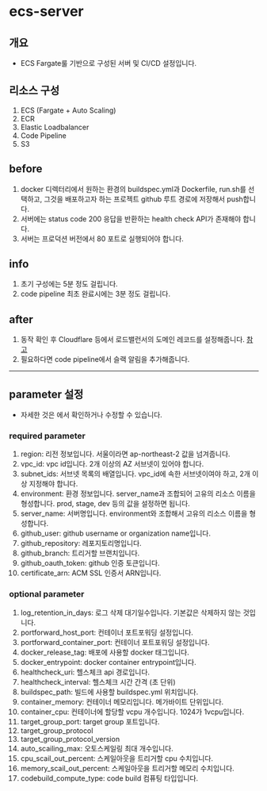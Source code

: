 # ecs-server

## 개요

- ECS Fargate룰 기반으로 구성된 서버 및 CI/CD 설정입니다.

## 리소스 구성

1. ECS (Fargate + Auto Scaling)
2. ECR
3. Elastic Loadbalancer
4. Code Pipeline
5. S3

## before

1. docker 디렉터리에서 원하는 환경의 buildspec.yml과 Dockerfile, run.sh를 선택하고, 그것을 배포하고자 하는 프로젝트 github 루트 경로에 저장해서 push합니다.
2. 서버에는 status code 200 응답을 반환하는 health check API가 존재해야 합니다.
3. 서버는 프로덕션 버전에서 80 포트로 실행되어야 합니다.

## info

1. 초기 구성에는 5분 정도 걸립니다.
2. code pipeline 최초 완료시에는 3분 정도 걸립니다.

## after

1. 동작 확인 후 Cloudflare 등에서 로드밸런서의 도메인 레코드를 설정해줍니다. [참고](https://blog.naver.com/sssang97/222913100848)
2. 필요하다면 code pipeline에서 슬랙 알림을 추가해줍니다.

---

## parameter 설정

- 자세한 것은 [](./variables.tf)에서 확인하거나 수정할 수 있습니다.

### required parameter

1. region: 리전 정보입니다. 서울이라면 ap-northeast-2 값을 넘겨줍니다.
2. vpc_id: vpc id입니다. 2개 이상의 AZ 서브넷이 있어야 합니다.
3. subnet_ids: 서브넷 목록의 배열입니다. vpc_id에 속한 서브넷이여야 하고, 2개 이상 지정해야 합니다.
4. environment: 환경 정보입니다. server_name과 조합되어 고유의 리소스 이름을 형성합니다. prod, stage, dev 등의 값을 설정하면 됩니다.
5. server_name: 서버명입니다. environment와 조합해서 고유의 리소스 이름을 형성합니다.
6. github_user: github username or organization name입니다.
7. github_repository: 레포지토리명입니다.
8. github_branch: 트리거할 브랜치입니다.
9. github_oauth_token: github 인증 토큰입니다.
10. certificate_arn: ACM SSL 인증서 ARN입니다.

### optional parameter

1. log_retention_in_days: 로그 삭제 대기일수입니다. 기본값은 삭제하지 않는 것입니다.
2. portforward_host_port: 컨테이너 포트포워딩 설정입니다.
3. portforward_container_port: 컨테이너 포트포워딩 설정입니다.
4. docker_release_tag: 배포에 사용할 docker 태그입니다.
5. docker_entrypoint: docker container entrypoint입니다.
6. healthcheck_uri: 헬스체크 api 경로입니다.
7. healthcheck_interval: 헬스체크 시간 간격 (초 단위)
8. buildspec_path: 빌드에 사용할 buildspec.yml 위치입니다.
9. container_memory: 컨테이너 메모리입니다. 메가바이트 단위입니다.
10. container_cpu: 컨테이너에 할당할 vcpu 개수입니다. 1024가 1vcpu입니다.
11. target_group_port: target group 포트입니다.
12. target_group_protocol
13. target_group_protocol_version
14. auto_scailing_max: 오토스케일링 최대 개수입니다.
15. cpu_scail_out_percent: 스케일아웃을 트리거할 cpu 수치입니다.
16. memory_scail_out_percent: 스케일아웃을 트리거할 메모리 수치입니다.
17. codebuild_compute_type: code build 컴퓨팅 타입입니다.
